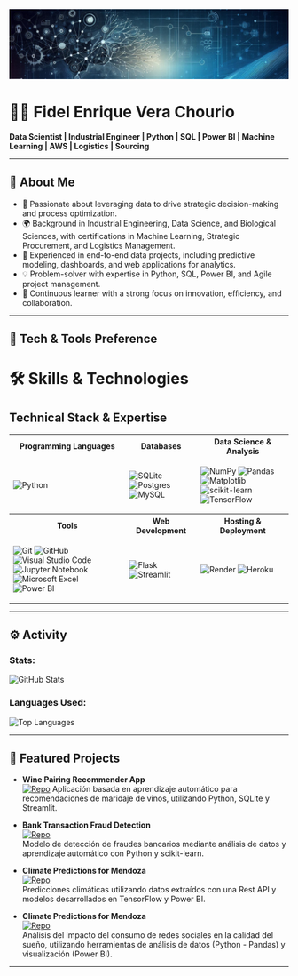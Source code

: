 <img src="data_science_banner.png">

# 👨‍💻 **Fidel Enrique Vera Chourio**  
**Data Scientist | Industrial Engineer | Python | SQL | Power BI | Machine Learning | AWS | Logistics | Sourcing**  

---

## 📝 **About Me**  
- 🎯 Passionate about leveraging data to drive strategic decision-making and process optimization.  
- 🌍 Background in Industrial Engineering, Data Science, and Biological Sciences, with certifications in Machine Learning, Strategic Procurement, and Logistics Management.  
- 🚀 Experienced in end-to-end data projects, including predictive modeling, dashboards, and web applications for analytics.  
- 💡 Problem-solver with expertise in Python, SQL, Power BI, and Agile project management.  
- 📖 Continuous learner with a strong focus on innovation, efficiency, and collaboration.  

---

## 🔧 **Tech & Tools Preference**

# 🛠️ Skills & Technologies
## Technical Stack & Expertise

<table style="border: none; background: transparent;">
<tr style="border: none;">
  <th>Programming Languages</th>
  <th>Databases</th>
  <th>Data Science & Analysis</th>
</tr>
<tr>
<td>

![Python](https://img.shields.io/badge/python-3670A0?style=for-the-badge&logo=python&logoColor=ffdd54)

</td>
<td>

![SQLite](https://img.shields.io/badge/sqlite-%2307405e.svg?style=for-the-badge&logo=sqlite&logoColor=white)
![Postgres](https://img.shields.io/badge/postgres-%23316192.svg?style=for-the-badge&logo=postgresql&logoColor=white)
![MySQL](https://img.shields.io/badge/mysql-%2300f.svg?style=for-the-badge&logo=mysql&logoColor=white)

</td>
<td>

![NumPy](https://img.shields.io/badge/numpy-%23013243.svg?style=for-the-badge&logo=numpy&logoColor=white)
![Pandas](https://img.shields.io/badge/pandas-%23150458.svg?style=for-the-badge&logo=pandas&logoColor=white)
![Matplotlib](https://img.shields.io/badge/Matplotlib-%23ffffff.svg?style=for-the-badge&logo=Matplotlib&logoColor=black)
![scikit-learn](https://img.shields.io/badge/scikit--learn-%23F7931E.svg?style=for-the-badge&logo=scikit-learn&logoColor=white)
![TensorFlow](https://img.shields.io/badge/TensorFlow-%23FF6F00.svg?style=for-the-badge&logo=TensorFlow&logoColor=white)

</td>
</tr>
<tr>
  <th>Tools</th>
  <th>Web Development</th>
  <th>Hosting & Deployment</th>
</tr>

<tr>
<td>

![Git](https://img.shields.io/badge/git-%23F05033.svg?style=for-the-badge&logo=git&logoColor=white)
![GitHub](https://img.shields.io/badge/github-%23121011.svg?style=for-the-badge&logo=github&logoColor=white)
![Visual Studio Code](https://img.shields.io/badge/Visual%20Studio%20Code-0078d7.svg?style=for-the-badge&logo=visual-studio-code&logoColor=white)
![Jupyter Notebook](https://img.shields.io/badge/jupyter-%23FA0F00.svg?style=for-the-badge&logo=jupyter&logoColor=white)
![Microsoft Excel](https://img.shields.io/badge/Microsoft_Excel-217346?style=for-the-badge&logo=microsoft-excel&logoColor=white)
![Power BI](https://img.shields.io/badge/power_bi-F2C811?style=for-the-badge&logo=powerbi&logoColor=black)

</td>
<td>
  
![Flask](https://img.shields.io/badge/flask-%23000.svg?style=for-the-badge&logo=flask&logoColor=white)
![Streamlit](https://img.shields.io/badge/Streamlit-FF4B4B?style=for-the-badge&logo=Streamlit&logoColor=white)
</td>
<td>

![Render](https://img.shields.io/badge/Render-%46E3B7.svg?style=for-the-badge&logo=render&logoColor=white)
![Heroku](https://img.shields.io/badge/heroku-%23430098.svg?style=for-the-badge&logo=heroku&logoColor=white)

</td>
</tr>
</table>

---

## ⚙️ **Activity**

### Stats:  
![GitHub Stats](https://github-readme-stats.vercel.app/api?username=fevc08&hide=stars,issues&theme=dark)  

### Languages Used:  
![Top Languages](https://github-readme-stats.vercel.app/api/top-langs?username=fevc08&layout=compact&langs_count=8&theme=dark)  

---

## 🎯 **Featured Projects**  

- **Wine Pairing Recommender App**  
  [![Repo](https://img.shields.io/badge/GitHub-Repo-blue?style=for-the-badge&logo=github)](https://github.com/fevc08/final_project_4geek)
  Aplicación basada en aprendizaje automático para recomendaciones de maridaje de vinos, utilizando Python, SQLite y Streamlit.  

- **Bank Transaction Fraud Detection**  
  [![Repo](https://img.shields.io/badge/GitHub-Repo-blue?style=for-the-badge&logo=github)](https://github.com/fevc08/c18-61-m-data-bi)  
  Modelo de detección de fraudes bancarios mediante análisis de datos y aprendizaje automático con Python y scikit-learn.  

- **Climate Predictions for Mendoza**  
  [![Repo](https://img.shields.io/badge/GitHub-Repo-blue?style=for-the-badge&logo=github)](https://github.com/fevc08/s16-20-m-data-bi)  
  Predicciones climáticas utilizando datos extraídos con una Rest API y modelos desarrollados en TensorFlow y Power BI.

- **Climate Predictions for Mendoza**  
  [![Repo](https://img.shields.io/badge/GitHub-Repo-blue?style=for-the-badge&logo=github)](https://github.com/fevc08/s19-02-n-data-bi)  
  Análisis del impacto del consumo de redes sociales en la calidad del sueño, utilizando herramientas de análisis de datos (Python - Pandas) y visualización (Power BI).

---
